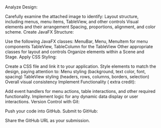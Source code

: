 Analyze Design:

Carefully examine the attached image to identify:
Layout structure, including menus, menu items, TableView, and other controls
Visual elements and their arrangement
Spacing, proportions, alignment, and color scheme.
Create JavaFX Structure:

Use the following JavaFX classes:
MenuBar, Menu, MenuItem for menu components
TableView, TableColumn for the TableView
Other appropriate classes for layout and controls
Organize elements within a Scene and Stage.
Apply CSS Styling:

Create a CSS file and link it to your application.
Style elements to match the design, paying attention to:
Menu styling (background, text color, font, spacing)
TableView styling (headers, rows, columns, borders, selection)
Overall visual consistency
Implement Functionality ( extra credit):

Add event handlers for menu actions, table interactions, and other required functionality.
Implement logic for any dynamic data display or user interactions.
Version Control with Git:

Push your code into GitHub.
Submit to GitHub:

Share the GitHub URL as your submission.

